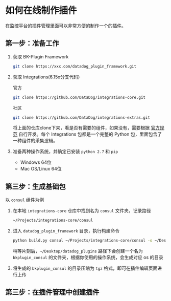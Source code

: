 # 如何在线制作插件

在监控平台的插件管理里面可以非常方便的制作一个的插件。

## 第一步：准备工作

1. 获取 BK-Plugin  Framework

   ```bash
   git clone https://xxx.com/datadog_plugin_framework.git
   ```

2. 获取   Integrations(6.15x分支代码)

   官方 

   ```bash
   git clone https://github.com/DataDog/integrations-core.git
   ```

   社区

   ```bash
   git clone https://github.com/DataDog/integrations-extras.git
   ```

   将上面的仓库clone下来，看是否有需要的组件，如果没有，需要根据 [官方规范](https://docs.datadoghq.com/developers/integrations/new_check_howto/) 自行开发。每个  Integrations 包都是一个完整的 Python 包，里面包含了一种组件的采集逻辑。

3. 准备两种操作系统，并确定已安装 `python 2.7` 和 `pip`

   - Windows 64位
   - Mac OS/Linux 64位

## 第三步：生成基础包

以 `consul` 组件为例

1. 在本地 `integrations-core` 仓库中找到名为 `consul` 文件夹，记录路径

   ```bash
   ~/Projects/integrations-core/consul
   ```

2. 进入 `datadog_plugin_framework` 目录，执行构建命令

   ```bash
   python build.py consul ~/Projects/integrations-core/consul -o ~/Desktop/datadog_plugins
   ```

   稍等片刻后，`~/Desktop/datadog_plugins` 路径下会创建一个名为 `bkplugin_consul` 的文件夹，根据你使用的操作系统，会生成对应 os 的目录

3. 将生成的 `bkplugin_consul` 的目录压缩为 `tgz` 格式，即可在插件编辑页面进行上传

## 第三步：在插件管理中创建插件



